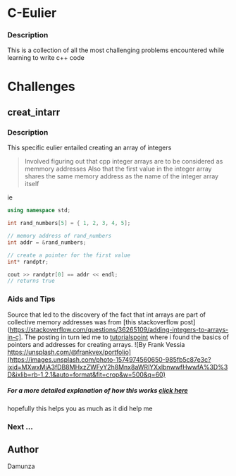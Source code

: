 # C-Eulier 

### Description 

This is a collection of all the most challenging problems encountered while learning to write c++ code 

# Challenges

## creat_intarr

### Description 
This specific eulier entailed creating an array of integers 
> Involved figuring out that cpp integer arrays are to be considered as memmory addresses 
>Also that the first value in the integer array shares the same memory address as the name of the integer array itself 

ie

```cpp
using namespace std;

int rand_numbers[5] = { 1, 2, 3, 4, 5];

// memory address of rand_numbers 
int addr = &rand_numbers;

// create a pointer for the first value 
int* randptr;

cout >> randptr[0] == addr << endl;
// returns true 

```

### Aids and Tips
Source that led to the discovery of the fact that int arrays are part of collective memory addresses was from [this stackoverflow post](https://stackoverflow.com/questions/36265109/adding-integers-to-arrays-in-c].
The posting in turn led me to [tutorialspoint](https://www.tutorialspoint.com/cprogramming/c_pointer_arithmetic.htm) where i found the basics of pointers and addresses for creating arrays.
![By Frank Vessia https://unsplash.com/@frankvex/portfolio](https://images.unsplash.com/photo-1574974560650-985fb5c87e3c?ixid=MXwxMjA3fDB8MHxzZWFyY2h8Mnx8aWRlYXxlbnwwfHwwfA%3D%3D&ixlib=rb-1.2.1&auto=format&fit=crop&w=500&q=60)

##### For a more detailed explanation of how this works [click here](https://www.geeksforgeeks.org/pointers-c-examples/)
hopefully this helps you as much as it did help me 

### Next ...

## Author 
Damunza 
